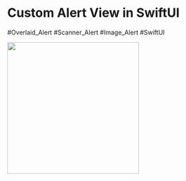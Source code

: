 # Custom Alert View in SwiftUI
#Overlaid_Alert #Scanner_Alert #Image_Alert #SwiftUI

<img src="https://github.com/faysalf/SwiftUI-BasicsOfSwiftUI/assets/82731243/892fc2ec-023d-4e71-87da-5816da757d12" width='300'>
